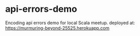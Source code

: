 # api-errors-demo
Encoding api errors demo for local Scala meetup. 
deployed at: https://murmuring-beyond-25525.herokuapp.com

